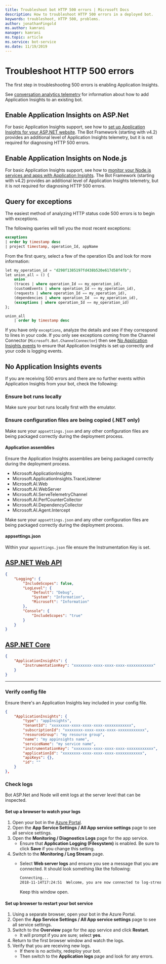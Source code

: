 ```yaml
---
title: Troubleshoot bot HTTP 500 errors | Microsoft Docs
description: How to troubleshoot HTTP 500 errors in a deployed bot.
keywords: troubleshoot, HTTP 500, problems.
author: jonathanFingold
ms.author: kamrani
manager: kamrani
ms.topic: article
ms.service: bot-service
ms.date: 11/19/2019
---
```


# Troubleshoot HTTP 500 errors

The first step in troubleshooting 500 errors is enabling Application Insights.

<!-- TODO: Add links back in once there's a fresh AppInsights sample.
The luis-with-appinsights ([C# sample](https://aka.ms/cs-luis-with-appinsights-sample) / [JS sample](https://aka.ms/js-luis-with-appinsights-sample)) and qna-with-appinsights ([C# sample](https://aka.ms/qna-with-appinsights) / [JS sample](https://aka.ms/js-qna-with-appinsights-sample)) samples demonstrate bots that support Azure Application Insights.
-->
See [conversation analytics telemetry](https://aka.ms/botframeworkanalytics) for information about how to add Application Insights to an existing bot.

## Enable Application Insights on ASP.Net

For basic Application Insights support, see how to [set up Application Insights for your ASP.NET website](https://docs.microsoft.com/azure/application-insights/app-insights-asp-net). The Bot Framework (starting with v4.2) provides an additional level of Application Insights telemetry, but it is not required for diagnosing HTTP 500 errors.

## Enable Application Insights on Node.js

For basic Application Insights support, see how to [monitor your Node.js services and apps with Application Insights](https://docs.microsoft.com/azure/azure-monitor/learn/nodejs-quick-start). The Bot Framework (starting with v4.2) provides an additional level of Application Insights telemetry, but it is not required for diagnosing HTTP 500 errors.

## Query for exceptions

The easiest method of analyzing HTTP status code 500 errors is to begin with exceptions.

The following queries will tell you the most recent exceptions:

```sql
exceptions
| order by timestamp desc
| project timestamp, operation_Id, appName
```

From the first query, select a few of the operation IDs and look for more information:

```sql
let my_operation_id = "d298f1385197fd438b520e617d58f4fb";
let union_all = () {
    union
    (traces | where operation_Id == my_operation_id),
    (customEvents | where operation_Id == my_operation_id),
    (requests | where operation_Id == my_operation_id),
    (dependencies | where operation_Id  == my_operation_id),
    (exceptions | where operation_Id == my_operation_id)
};

union_all
    | order by timestamp desc
```

If you have only `exceptions`, analyze the details and see if they correspond to lines in your code. If you only see exceptions coming from the Channel Connector (`Microsoft.Bot.ChannelConnector`) then see [No Application Insights events](#no-application-insights-events) to ensure that Application Insights is set up correctly and your code is logging events.

## No Application Insights events

If you are receiving 500 errors and there are no further events within Application Insights from your bot, check the following:

### Ensure bot runs locally

Make sure your bot runs locally first with the emulator.

### Ensure configuration files are being copied (.NET only)

Make sure your `appsettings.json` and any other configuration files are being packaged correctly during the deployment process.

#### Application assemblies

Ensure the Application Insights assemblies are being packaged correctly during the deployment process.

- Microsoft.ApplicationInsights
- Microsoft.ApplicationInsights.TraceListener
- Microsoft.AI.Web
- Microsoft.AI.WebServer
- Microsoft.AI.ServeTelemetryChannel
- Microsoft.AI.PerfCounterCollector
- Microsoft.AI.DependencyCollector
- Microsoft.AI.Agent.Intercept

Make sure your `appsettings.json` and any other configuration files are being packaged correctly during the deployment process.

#### appsettings.json

Within your `appsettings.json` file ensure the Instrumentation Key is set.

## [ASP.NET Web API](#tab/dotnetwebapi)

```json
{
    "Logging": {
        "IncludeScopes": false,
        "LogLevel": {
            "Default": "Debug",
            "System": "Information",
            "Microsoft": "Information"
        },
        "Console": {
            "IncludeScopes": "true"
        }
    }
}
```

## [ASP.NET Core](#tab/dotnetcore)

```json
{
    "ApplicationInsights": {
        "InstrumentationKey": "xxxxxxxx-xxxx-xxxx-xxxx-xxxxxxxxxxxx"
    }
}
```

---

### Verify config file

Ensure there's an Application Insights key included in your config file.

```json
{
    "ApplicationInsights": {
        "type": "appInsights",
        "tenantId": "xxxxxxxx-xxxx-xxxx-xxxx-xxxxxxxxxxxx",
        "subscriptionId": "xxxxxxxx-xxxx-xxxx-xxxx-xxxxxxxxxxxx",
        "resourceGroup": "my resource group",
        "name": "my appinsights name",
        "serviceName": "my service name",
        "instrumentationKey": "xxxxxxxx-xxxx-xxxx-xxxx-xxxxxxxxxxxx",
        "applicationId": "xxxxxxxx-xxxx-xxxx-xxxx-xxxxxxxxxxxx",
        "apiKeys": {},
        "id": ""
    }
},
```

### Check logs

Bot ASP.Net and Node will emit logs at the server level that can be inspected.

#### Set up a browser to watch your logs

1. Open your bot in the [Azure Portal](https://portal.azure.com/).
1. Open the **App Service Settings / All App service settings** page to see all service settings.
1. Open the **Monitoring / Diagnostics Logs** page for the app service.
   - Ensure that **Application Logging (Filesystem)** is enabled. Be sure to click **Save** if you change this setting.
1. Switch to the **Monitoring / Log Stream** page.
   - Select **Web server logs** and ensure you see a message that you are connected. It should look something like the following:

     ```bash
     Connecting...
     2018-11-14T17:24:51  Welcome, you are now connected to log-streaming service.
     ```

     Keep this window open.

#### Set up browser to restart your bot service

1. Using a separate browser, open your bot in the Azure Portal.
1. Open the **App Service Settings / All App service settings** page to see all service settings.
1. Switch to the **Overview** page for the app service and click **Restart**.
   - It will prompt if you are sure; select **yes**.
1. Return to the first browser window and watch the logs.
1. Verify that you are receiving new logs.
   - If there is no activity, redeploy your bot.
   - Then switch to the **Application logs** page and look for any errors.
